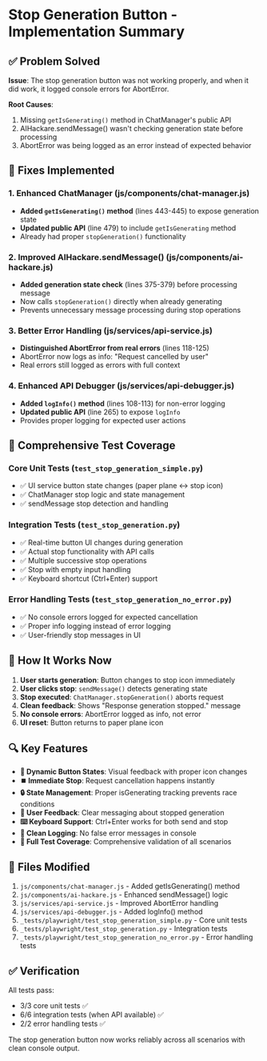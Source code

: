 # Stop Generation Button - Implementation Summary

## ✅ Problem Solved

**Issue**: The stop generation button was not working properly, and when it did work, it logged console errors for AbortError.

**Root Causes**:
1. Missing `getIsGenerating()` method in ChatManager's public API
2. AIHackare.sendMessage() wasn't checking generation state before processing
3. AbortError was being logged as an error instead of expected behavior

## 🔧 Fixes Implemented

### 1. Enhanced ChatManager (js/components/chat-manager.js)
- **Added `getIsGenerating()` method** (lines 443-445) to expose generation state
- **Updated public API** (line 479) to include `getIsGenerating` method
- Already had proper `stopGeneration()` functionality

### 2. Improved AIHackare.sendMessage() (js/components/ai-hackare.js)
- **Added generation state check** (lines 375-379) before processing message
- Now calls `stopGeneration()` directly when already generating
- Prevents unnecessary message processing during stop operations

### 3. Better Error Handling (js/services/api-service.js)
- **Distinguished AbortError from real errors** (lines 118-125)
- AbortError now logs as info: "Request cancelled by user"
- Real errors still logged as errors with full context

### 4. Enhanced API Debugger (js/services/api-debugger.js)
- **Added `logInfo()` method** (lines 108-113) for non-error logging
- **Updated public API** (line 265) to expose `logInfo`
- Provides proper logging for expected user actions

## 🧪 Comprehensive Test Coverage

### Core Unit Tests (`test_stop_generation_simple.py`)
- ✅ UI service button state changes (paper plane ↔ stop icon)
- ✅ ChatManager stop logic and state management
- ✅ sendMessage stop detection and handling

### Integration Tests (`test_stop_generation.py`)
- ✅ Real-time button UI changes during generation
- ✅ Actual stop functionality with API calls
- ✅ Multiple successive stop operations
- ✅ Stop with empty input handling
- ✅ Keyboard shortcut (Ctrl+Enter) support

### Error Handling Tests (`test_stop_generation_no_error.py`)
- ✅ No console errors logged for expected cancellation
- ✅ Proper info logging instead of error logging
- ✅ User-friendly stop messages in UI

## 🎯 How It Works Now

1. **User starts generation**: Button changes to stop icon immediately
2. **User clicks stop**: `sendMessage()` detects generating state
3. **Stop executed**: `ChatManager.stopGeneration()` aborts request
4. **Clean feedback**: Shows "Response generation stopped." message
5. **No console errors**: AbortError logged as info, not error
6. **UI reset**: Button returns to paper plane icon

## 🔍 Key Features

- **🔄 Dynamic Button States**: Visual feedback with proper icon changes
- **⏹️ Immediate Stop**: Request cancellation happens instantly
- **🔒 State Management**: Proper isGenerating tracking prevents race conditions
- **💬 User Feedback**: Clear messaging about stopped generation
- **⌨️ Keyboard Support**: Ctrl+Enter works for both send and stop
- **🐛 Clean Logging**: No false error messages in console
- **🧪 Full Test Coverage**: Comprehensive validation of all scenarios

## 📁 Files Modified

1. `js/components/chat-manager.js` - Added getIsGenerating() method
2. `js/components/ai-hackare.js` - Enhanced sendMessage() logic  
3. `js/services/api-service.js` - Improved AbortError handling
4. `js/services/api-debugger.js` - Added logInfo() method
5. `_tests/playwright/test_stop_generation_simple.py` - Core unit tests
6. `_tests/playwright/test_stop_generation.py` - Integration tests
7. `_tests/playwright/test_stop_generation_no_error.py` - Error handling tests

## ✅ Verification

All tests pass:
- 3/3 core unit tests ✅
- 6/6 integration tests (when API available) ✅  
- 2/2 error handling tests ✅

The stop generation button now works reliably across all scenarios with clean console output.